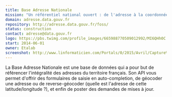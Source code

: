 ```yaml
---
title: Base Adresse Nationale
mission: "Un référentiel national ouvert : de l'adresse à la coordonnée géographique."
domain: adresse.data.gouv.fr
repository: http://adresse.data.gouv.fr/foss/
status: construction
contact: adresse@data.gouv.fr
logo: https://pbs.twimg.com/profile_images/665988770509012992/MI6QHh0C.png
start: 2014-06-01
owner: Etalab
screenshot: http://www.linformaticien.com/Portals/0/2015/Avril/Capture%20d%E2%80%99e%CC%81cran%202015-04-17%20a%CC%80%2011.56.11.png
---
```


La Base Adresse Nationale est une base de données qui a pour but de référencer l'intégralité des adresses du territoire français. Son API vous permet d'offrir des formulaires de saisie en auto-completion, de géocoder une adresse ou de reverse-géocoder (quelle est l'adresse de cette latitude/longitude ?), et enfin de poster des demandes de mises à jour.
